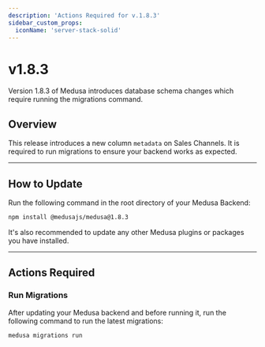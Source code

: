 ```yaml
---
description: 'Actions Required for v.1.8.3'
sidebar_custom_props:
  iconName: 'server-stack-solid'
---
```


# v1.8.3

Version 1.8.3 of Medusa introduces database schema changes which require running the migrations command. 

## Overview​

This release introduces a new column `metadata` on Sales Channels. It is required to run migrations to ensure your backend works as expected.

---

## How to Update

Run the following command in the root directory of your Medusa Backend:

```bash npm2yarn
npm install @medusajs/medusa@1.8.3
```

It's also recommended to update any other Medusa plugins or packages you have installed.

---

## Actions Required​

### Run Migrations​

After updating your Medusa backend and before running it, run the following command to run the latest migrations:

```bash
medusa migrations run
```
